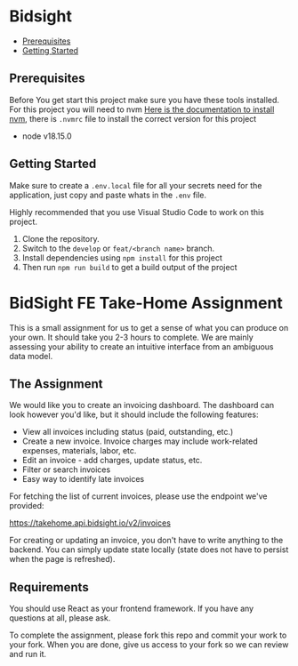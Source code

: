 # Bidsight

- [Prerequisites](#Prerequisites)
- [Getting Started](#getting-started)
## Prerequisites

Before You get start this project make sure you have these tools installed. For this project you will need to nvm [Here is the documentation to install nvm](https://github.com/nvm-sh/nvm#installing-and-updating), there is `.nvmrc` file to install the correct version for this project

- node v18.15.0
## Getting Started

Make sure to create a `.env.local` file for all your secrets need for the application, just copy and paste whats in the `.env` file.

Highly recommended that you use Visual Studio Code to work on this project.

1. Clone the repository.
1. Switch to the `develop` or `feat/<branch name>` branch.
1. Install dependencies using `npm install` for this project
1. Then run `npm run build` to get a build output of the project

# BidSight FE Take-Home Assignment

This is a small assignment for us to get a sense of what you can produce on your own. It should take you 2-3 hours to complete. We are mainly assessing your ability to create an intuitive interface from an ambiguous data model.

## The Assignment

We would like you to create an invoicing dashboard. The dashboard can look however you'd like, but it should include the following features:

- View all invoices including status (paid, outstanding, etc.)
- Create a new invoice. Invoice charges may include work-related expenses, materials, labor, etc.
- Edit an invoice - add charges, update status, etc.
- Filter or search invoices
- Easy way to identify late invoices

For fetching the list of current invoices, please use the endpoint we've provided:

https://takehome.api.bidsight.io/v2/invoices

For creating or updating an invoice, you don't have to write anything to the backend. You can simply update state locally (state does not have to persist when the page is refreshed).

## Requirements

You should use React as your frontend framework. If you have any questions at all, please ask.

To complete the assignment, please fork this repo and commit your work to your fork. When you are done, give us access to your fork so we can review and run it.
